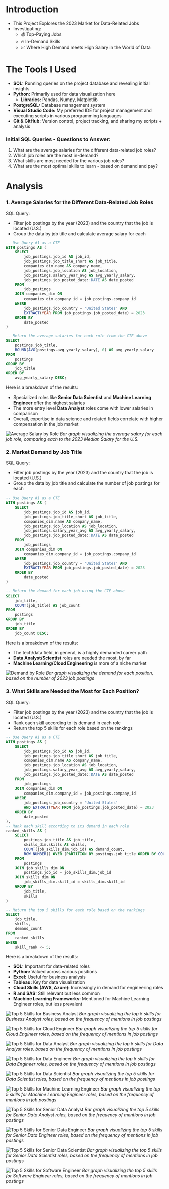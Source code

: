# Introduction

- This Project Explores the 2023 Market for Data-Related Jobs
- Investigating:
  - 💰 Top-Paying Jobs
  - 🔥 In-Demand Skills
  - 📈 Where High Demand meets High Salary in the World of Data

# The Tools I Used

- **SQL:** Running queries on the project database and revealing initial insights
- **Python:** Primarily used for data visualization here
  - **Libraries:** Pandas, Numpy, Matplotlib
- **PostgreSQL:** Database management system
- **Visual Studio Code:** My preferred IDE for project management and executing scripts in various programming languages
- **Git & GitHub:** Version control, project tracking, and sharing my scripts + analysis

### Initial SQL Queries - Questions to Answer:

1. What are the average salaries for the different data-related job roles?
2. Which job roles are the most in-demand?
3. What skills are most needed for the various job roles?
4. What are the most optimal skills to learn - based on demand and pay?

# Analysis

### 1. Average Salaries for the Different Data-Related Job Roles

SQL Query:

- Filter job postings by the year (2023) and the country that the job is located (U.S.)
- Group the data by job title and calculate average salary for each

```sql
-- Use Query #1 as a CTE
WITH postings AS (
    SELECT
        job_postings.job_id AS job_id,
        job_postings.job_title_short AS job_title,
        companies_dim.name AS company_name,
        job_postings.job_location AS job_location,
        job_postings.salary_year_avg AS avg_yearly_salary,
        job_postings.job_posted_date::DATE AS date_posted
    FROM
        job_postings
    JOIN companies_dim ON
        companies_dim.company_id = job_postings.company_id
    WHERE
        job_postings.job_country = 'United States' AND
        EXTRACT(YEAR FROM job_postings.job_posted_date) = 2023
    ORDER BY
        date_posted
)

-- Return the average salaries for each role from the CTE above
SELECT
    postings.job_title,
    ROUND(AVG(postings.avg_yearly_salary), 0) AS avg_yearly_salary
FROM
    postings
GROUP BY
    job_title
ORDER BY
    avg_yearly_salary DESC;
```

Here is a breakdown of the results:

- Specialized roles like **Senior Data Scientist** and **Machine Learning Engineer** offer the highest salaries
- The more entry level **Data Analyst** roles come with lower salaries in comparison
- Overall, expertise in data science and related fields correlate with higher compensation in the job market

![Average Salary by Role](assets/avg_salary_by_job.png)
_Bar graph visualizing the average salary for each job role, comparing each to the 2023 Median Salary for the U.S._

### 2. Market Demand by Job Title

SQL Query:

- Filter job postings by the year (2023) and the country that the job is located (U.S.)
- Group the data by job title and calculate the number of job postings for each

```sql
-- Use Query #1 as a CTE
WITH postings AS (
    SELECT
        job_postings.job_id AS job_id,
        job_postings.job_title_short AS job_title,
        companies_dim.name AS company_name,
        job_postings.job_location AS job_location,
        job_postings.salary_year_avg AS avg_yearly_salary,
        job_postings.job_posted_date::DATE AS date_posted
    FROM
        job_postings
    JOIN companies_dim ON
        companies_dim.company_id = job_postings.company_id
    WHERE
        job_postings.job_country = 'United States' AND
        EXTRACT(YEAR FROM job_postings.job_posted_date) = 2023
    ORDER BY
        date_posted
)

-- Return the demand for each job using the CTE above
SELECT
    job_title,
    COUNT(job_title) AS job_count
FROM
    postings
GROUP BY
    job_title
ORDER BY
    job_count DESC;
```

Here is a breakdown of the results:

- The tech/data field, in general, is a highly demanded career path
- **Data Analyst/Scientist** roles are needed the most, by far
- **Machine Learning/Cloud Engineering** is more of a niche market

![Demand by Role](assets/demand_by_job.png)
_Bar graph visualizing the demand for each position, based on the number of 2023 job postings_

### 3. What Skills are Needed the Most for Each Position?

SQL Query:

- Filter job postings by the year (2023) and the country that the job is located (U.S.)
- Rank each skill according to its demand in each role
- Return the top 5 skills for each role based on the rankings

```sql
-- Use Query #1 as a CTE
WITH postings AS (
    SELECT
        job_postings.job_id AS job_id,
        job_postings.job_title_short AS job_title,
        companies_dim.name AS company_name,
        job_postings.job_location AS job_location,
        job_postings.salary_year_avg AS avg_yearly_salary,
        job_postings.job_posted_date::DATE AS date_posted
    FROM
        job_postings
    JOIN companies_dim ON
        companies_dim.company_id = job_postings.company_id
    WHERE
        job_postings.job_country = 'United States'
        AND EXTRACT(YEAR FROM job_postings.job_posted_date) = 2023
    ORDER BY
        date_posted
),
-- Rank each skill according to its demand in each role
ranked_skills AS (
    SELECT
        postings.job_title AS job_title,
        skills_dim.skills AS skills,
        COUNT(job_skills_dim.job_id) AS demand_count,
        ROW_NUMBER() OVER (PARTITION BY postings.job_title ORDER BY COUNT(job_skills_dim.job_id) DESC) AS skill_rank
    FROM
        postings
    JOIN job_skills_dim ON
        postings.job_id = job_skills_dim.job_id
    JOIN skills_dim ON
        job_skills_dim.skill_id = skills_dim.skill_id
    GROUP BY
        job_title,
        skills
)

-- Return the top 5 skills for each role based on the rankings
SELECT
    job_title,
    skills,
    demand_count
FROM
    ranked_skills
WHERE
    skill_rank <= 5;
```

Here is a breakdown of the results:

- **SQL:** Important for data-related roles
- **Python:** Valued across various positions
- **Excel:** Useful for business analysis
- **Tableau:** Key for data visualization
- **Cloud Skills (AWS, Azure):** Increasingly in demand for engineering roles
- **R and SAS:** Still relevant but less common
- **Machine Learning Frameworks:** Mentioned for Machine Learning Engineer roles, but less prevalent

![Top 5 Skills for Business Analyst](assets/top_5_skills_for_business_analyst.png)
_Bar graph visualizing the top 5 skills for Business Analyst roles, based on the frequency of mentions in job postings_

![Top 5 Skills for Cloud Engineer](assets/top_5_skills_for_cloud_engineer.png)
_Bar graph visualizing the top 5 skills for Cloud Engineer roles, based on the frequency of mentions in job postings_

![Top 5 Skills for Data Analyst](assets/top_5_skills_for_data_analyst.png)
_Bar graph visualizing the top 5 skills for Data Analyst roles, based on the frequency of mentions in job postings_

![Top 5 Skills for Data Engineer](assets/top_5_skills_for_data_engineer.png)
_Bar graph visualizing the top 5 skills for Data Engineer roles, based on the frequency of mentions in job postings_

![Top 5 Skills for Data Scientist](assets/top_5_skills_for_data_scientist.png)
_Bar graph visualizing the top 5 skills for Data Scientist roles, based on the frequency of mentions in job postings_

![Top 5 Skills for Machine Learning Engineer](assets/top_5_skills_for_machine_learning_engineer.png)
_Bar graph visualizing the top 5 skills for Machine Learning Engineer roles, based on the frequency of mentions in job postings_

![Top 5 Skills for Senior Data Analyst](assets/top_5_skills_for_senior_data_analyst.png)
_Bar graph visualizing the top 5 skills for Senior Data Analyst roles, based on the frequency of mentions in job postings_

![Top 5 Skills for Senior Data Engineer](assets/top_5_skills_for_senior_data_engineer.png)
_Bar graph visualizing the top 5 skills for Senior Data Engineer roles, based on the frequency of mentions in job postings_

![Top 5 Skills for Senior Data Scientist](assets/top_5_skills_for_senior_data_scientist.png)
_Bar graph visualizing the top 5 skills for Senior Data Scientist roles, based on the frequency of mentions in job postings_

![Top 5 Skills for Software Engineer](assets/top_5_skills_for_software_engineer.png)
_Bar graph visualizing the top 5 skills for Software Engineer roles, based on the frequency of mentions in job postings_
